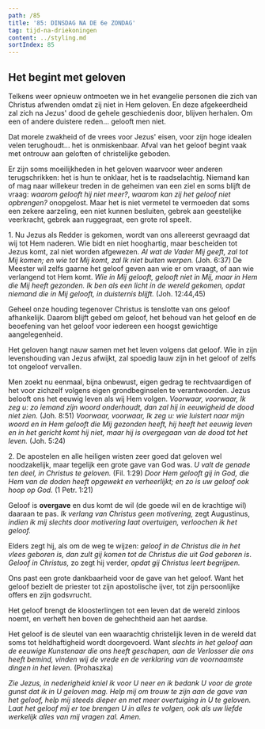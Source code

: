```yaml
---
path: /85
title: '85: DINSDAG NA DE 6e ZONDAG'
tag: tijd-na-driekoningen
content: ../styling.md
sortIndex: 85
---
```


## Het begint met geloven

Telkens weer opnieuw ontmoeten we in het evangelie personen die zich van Christus afwenden omdat zij niet in Hem geloven. En deze afgekeerdheid zal zich na Jezus' dood de gehele geschiedenis door, blijven herhalen. Om een of andere duistere reden... gelooft men niet.

Dat morele zwakheid of de vrees voor Jezus' eisen, voor zijn hoge idealen velen terughoudt... het is onmiskenbaar. Afval van het geloof begint vaak met ontrouw aan geloften of christelijke geboden.

Er zijn soms moeilijkheden in het geloven waarvoor weer anderen terugschrikken: het is hun te onklaar, het is te raadselachtig. Niemand kan of mag naar willekeur treden in de geheimen van een ziel en soms blijft de vraag: _waarom gelooft hij niet meer?_, _waarom kan zij het geloof niet opbrengen?_ onopgelost. Maar het is niet vermetel te vermoeden dat soms een zekere aarzeling, een niet kunnen besluiten, gebrek aan geestelijke veerkracht, gebrek aan ruggegraat, een grote rol speelt.

1\. Nu Jezus als Redder is gekomen, wordt van ons allereerst gevraagd dat wij tot Hem naderen. Wie bidt en niet hooghartig, maar bescheiden tot Jezus komt, zal niet worden afgewezen. _Al wat de Vader Mij geeft, zal tot Mij komen; en wie tot Mij komt, zal Ik niet buiten werpen._ (Joh. 6:37) De Meester wil zelfs gaarne het geloof geven aan wie er om vraagt, of aan wie verlangend tot Hem komt. _Wie in Mij gelooft, gelooft niet in Mij, maar in Hem die Mij heeft gezonden. Ik ben als een licht in de wereld gekomen, opdat niemand die in
Mij gelooft, in duisternis blijft._ (Joh. 12:44,45)

Geheel onze houding tegenover Christus is tenslotte van ons geloof afhankelijk. Daarom blijft gebed om geloof, het behoud van het geloof en de beoefening van het geloof voor iedereen een hoogst gewichtige aangelegenheid.

Het geloven hangt nauw samen met het leven volgens dat geloof. Wie in zijn levenshouding van Jezus afwijkt, zal spoedig lauw zijn in het geloof of zelfs tot ongeloof vervallen.

Men zoekt nu eenmaal, bijna onbewust, eigen gedrag te rechtvaardigen of het voor zichzelf volgens eigen grondbeginselen te verantwoorden. Jezus belooft ons het eeuwig leven als wij Hem volgen. _Voorwaar, voorwaar, Ik zeg u: zo iemand zijn woord onderhoudt, dan zal hij in eeuwigheid de dood niet zien._ (Joh. 8:51) _Voorwaar, voorwaar, Ik zeg u: wie luistert naar mijn woord en in Hem gelooft die Mij gezonden heeft, hij heeft het eeuwig leven en in het gericht komt hij niet, maar hij is overgegaan van de dood tot het leven._ (Joh. 5:24)

2\. De apostelen en alle heiligen wisten zeer goed dat geloven wel noodzakelijk, maar tegelijk een grote gave van God was. _U valt de genade ten deel, in Christus te geloven._ (Fil. 1:29) _Door Hem gelooft gij in God, die Hem van de doden heeft opgewekt en verheerlijkt; en zo is uw geloof ook hoop op God._ (1 Petr. 1:21)

Geloof is __overgave__ en dus komt de wil (de goede wil en de krachtige wil) daaraan te pas. _Ik verlang van Christus geen motivering,_ zegt Augustinus, _indien ik mij slechts door motivering laat overtuigen, verloochen ik het geloof._

Elders zegt hij, als om de weg te wijzen: _geloof in de Christus die in het vlees geboren is, dan zult gij komen tot de Christus die uit God geboren is_. _Geloof in Christus,_ zo zegt hij verder, _opdat gij Christus leert begrijpen._

Ons past een grote dankbaarheid voor de gave van het geloof. Want het geloof bezielt de priester tot zijn apostolische ijver, tot zijn persoonlijke offers en zijn godsvrucht.

Het geloof brengt de kloosterlingen tot een leven dat de wereld zinloos noemt, en verheft hen boven de gehechtheid aan het aardse.

Het geloof is de sleutel van een waarachtig christelijk leven in de wereld dat soms tot heldhaftigheid wordt doorgevoerd. Want _slechts in het geloof aan de eeuwige Kunstenaar die ons heeft geschapen, aan de Verlosser die ons heeft bemind, vinden wij de vrede en de verklaring van de voornaamste dingen in het leven_. (Prohaszka)

_Zie Jezus, in nederigheid kniel ik voor U neer en ik bedank U voor de grote gunst dat ik in U geloven mag. Help mij om trouw te zijn aan de gave van het geloof, help mij steeds dieper en met meer overtuiging in U te geloven. Laat het geloof mij er toe brengen U in alles te volgen, ook als uw liefde werkelijk alles van mij vragen zal. Amen._
